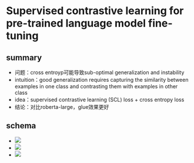 # Supervised contrastive learning for pre-trained language model fine-tuning
## summary
- 问题：cross entroyp可能导致sub-optimal generalization and instability
- intuition：good generalization requires capturing the similarity between examples in one class and contrasting them with examples in other class
- idea：supervised contrastive learning (SCL) loss + cross entropy loss
- 结论：对比roberta-large，glue效果更好

## schema
- ![](https://latex.codecogs.com/svg.latex?L=(1-\lambda)%20\cdot%20L_{CE}%20+%20\lambda%20L_{SCL})
- ![](https://latex.codecogs.com/svg.latex?L_{CE}%20=%20-\frac{1}{N}%20\sum_{i=1}^{N}y_i%20\cdot%20\log(\hat{y_i})%20+%20(1-y_i)%20\cdot%20\log(1-\hat{y_i}))
- ![](https://latex.codecogs.com/svg.latex?L_{SCL}%20=%20\sum_{i=1}^{N}-\frac{1}{N_{y_i}-1}%20\sum_{j=1}^{N}%20\mathbf{1_{i%20\neq%20j}}%20\mathbf{1_{y_i%20\neq%20y_j}}%20\log\frac{\exp(\Phi(x_i)%20\cdot%20\Phi(x_j)%20/%20\tau)}{\sum_{k=1}^{N}\mathbf{1_{i%20\neq%20k}}\exp(\Phi(x_i)%20\cdot%20\Phi(x_k)%20/%20\tau)})
